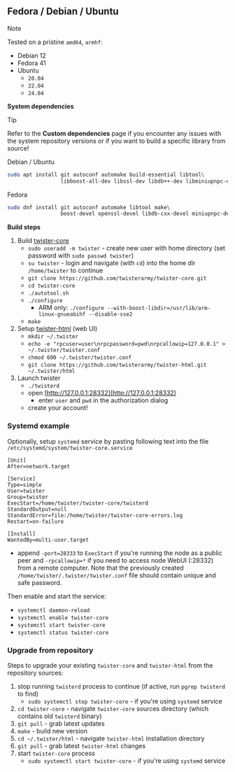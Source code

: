## Fedora / Debian / Ubuntu

> [!NOTE]
> Tested on a pristine `amd64`, `armhf`:
> * Debian 12
> * Fedora 41
> * Ubuntu
>   * `20.04`
>   * `22.04`
>   * `24.04`

**System dependencies**

> [!TIP]
> Refer to the **Custom dependencies** page if you encounter any issues with the system repository versions or if you want to build a specific library from source!

Debian / Ubuntu
``` bash
sudo apt install git autoconf automake build-essential libtool\
                 libboost-all-dev libssl-dev libdb++-dev libminiupnpc-dev
```

Fedora
``` bash
sudo dnf install git autoconf automake libtool make\
                 boost-devel openssl-devel libdb-cxx-devel miniupnpc-devel
```

**Build steps**

1. Build [twister-core](https://github.com/twisterarmy/twister-core)
    - `sudo useradd -m twister` - create new user with home directory (set password with `sudo passwd twister`)
    - `su twister` - login and navigate (with `cd`) into the home dir `/home/twister` to continue
    - `git clone https://github.com/twisterarmy/twister-core.git`
    - `cd twister-core`
    - `./autotool.sh`
    - `./configure`
        - ARM only: `./configure --with-boost-libdir=/usr/lib/arm-linux-gnueabihf --disable-sse2`
    - `make`
2. Setup [twister-html](https://github.com/twisterarmy/twister-html) (web UI)
    - `mkdir ~/.twister`
    - `echo -e "rpcuser=user\nrpcpassword=pwd\nrpcallowip=127.0.0.1" > ~/.twister/twister.conf`
    - `chmod 600 ~/.twister/twister.conf`
    - `git clone https://github.com/twisterarmy/twister-html.git ~/.twister/html`
3. Launch twister
    - `./twisterd`
    - open [http://127.0.0.1:28332](http://127.0.0.1:28332)
        - enter `user` and `pwd` in the authorization dialog
    - create your account!

### Systemd example

Optionally, setup `systemd` service by pasting following text into the file `/etc/systemd/system/twister-core.service`

``` /etc/systemd/system/twister-core.service
[Unit]
After=network.target

[Service]
Type=simple
User=twister
Group=twister
ExecStart=/home/twister/twister-core/twisterd
StandardOutput=null
StandardError=file:/home/twister/twister-core-errors.log
Restart=on-failure

[Install]
WantedBy=multi-user.target
```
* append `-port=28333` to `ExecStart` if you're running the node as a public peer and `-rpcallowip=*` if you need to access node WebUI (:28332) from a remote computer. Note that the previously created `/home/twister/.twister/twister.conf` file should contain unique and safe password.

Then enable and start the service:

* `systemctl daemon-reload`
* `systemctl enable twister-core`
* `systemctl start twister-core`
* `systemctl status twister-core`

### Upgrade from repository

Steps to upgrade your existing `twister-core` and `twister-html` from the repository sources:

1. stop running `twisterd` process to continue (if active, run `pgrep twisterd` to find)
    - `sudo systemctl stop twister-core` - if you're using `systemd` service
2. `cd twister-core` - navigate `twister-core` sources directory (which contains old `twisterd` binary)
3. `git pull` - grab latest updates
4. `make` - build new version
5. `cd ~/.twister/html` - navigate `twister-html` installation directory
6. `git pull` - grab latest `twister-html` changes
8. start `twister-core` process
    - `sudo systemctl start twister-core` - if you're using `systemd` service